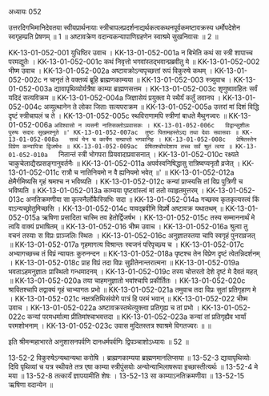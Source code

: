 अध्यायः 052
		
उत्तरदिगभिमानिदेवतया स्वीयप्रार्थनायाः स्त्रीचापलप्रदर्शनाद्यर्थकत्वकथनपूर्वकमष्टावक्रस्य धर्मोपदेशेन स्वगृहम्प्रति प्रेषणम् ॥ 1 ॥ अष्टावक्रेण वदान्यकन्यापाणिग्रहणेन स्वाश्रमे सुखनिवासः ॥ 2 ॥
	
KK-13-01-052-001	युधिष्ठिर उवाच ।
KK-13-01-052-001a	न बिभेति कथं सा स्त्री शापाच्च परमद्युतेः ।
KK-13-01-052-001c	कथं निवृत्तो भगवांस्तद्भवान्प्रब्रवीतु मे ॥
KK-13-01-052-002	भीष्म उवाच ।
KK-13-01-052-002a	अष्टावक्रोऽन्वपृच्छत्तां रूपं विकुरुषे कथम् ।
KK-13-01-052-002c	न चानृतं ते वक्तव्यं ब्रूहि ब्राह्मणकाम्यया ॥
KK-13-01-052-003	स्त्र्युवाच ।
KK-13-01-052-003a	द्यावापृथिव्योर्यत्रैषा काम्या ब्राह्मणसत्तम ।
KK-13-01-052-003c	शृणुष्वावहितः सर्वं यदिदं सत्यविक्रम ॥
KK-13-01-052-004a	जिज्ञासेयं प्रयुक्ता मे स्थैर्यं कर्तुं तवानघ ।
KK-13-01-052-004c	अव्युत्थानेन ते लोका जिताः सत्यपराक्रम ॥
KK-13-01-052-005a	उत्तरां मां दिशं विद्धि दृष्टं स्त्रीचापलं च ते ।
KK-13-01-052-005c	स्थविराणामपि स्त्रीणां बाधते मैथुनज्वरः ॥
KK-13-01-052-006a	`अविश्वासो न व्यसनी नातिसक्तोऽप्रवासकः ।
KK-13-01-052-006c	विद्वान्सुशीलः पुरुषः सदारः सुखमश्नुते ॥'
KK-13-01-052-007ac	तुष्टः पितामहस्तेऽद्य तथा देवाः सवासवाः ॥
KK-13-01-052-008a	सत्वं येन च कार्येण सम्प्राप्तो भगवानिह ।
KK-13-01-052-008c	प्रेषितस्तेन विप्रेण कन्यापित्रा द्विजर्षभः ॥
KK-13-01-052-009ac	प्रेषितश्चोपदेशाय तच्च सर्वं श्रुतं त्वया ॥
KK-13-01-052-010a	`नितान्तं स्त्री भोगपरा प्रियवादाप्रवासनात् ।
KK-13-01-052-010c	रक्ष्यते चाकुचेलाद्यैरप्रसङ्गानुवर्तनैः ॥
KK-13-01-052-011a	अपर्वस्वनिषिद्धासु रात्रिष्वप्यनृतौ व्रजेत् ।
KK-13-01-052-011c	रात्रौ च नातिनियमो न वै ह्यनियमो भवेत् ॥' ॥
KK-13-01-052-012a	क्षेमैर्गमिष्यसि गृहं श्रमश्च न भविष्यति ।
KK-13-01-052-012c	कन्यां प्राप्स्यसि तां विप्र पुत्रिणी च भविष्यति ॥
KK-13-01-052-013a	काम्यया पृष्टवांस्त्वं मां ततो व्याहृतमुत्तरम् ।
KK-13-01-052-013c	अनतिक्रमणीया सा कृत्स्नैर्लोकैस्त्रिभिः सदा ॥
KK-13-01-052-014a	गच्छस्व कृतकृत्यस्त्वं किं वाऽन्यच्छ्रोतुमिच्छसि ।
KK-13-01-052-014c	यावद्ब्रवीमि विप्रर्षे अष्टावक्र यथातथम् ॥
KK-13-01-052-015a	ऋषिणा प्रसादिता चास्मि तव हेतोर्द्विजर्षभ ।
KK-13-01-052-015c	तस्य सम्माननार्थं मे त्वयि वाक्यं प्रभाषितम् ॥
KK-13-01-052-016	भीष्म उवाच ।
KK-13-01-052-016a	श्रुत्वा तु वचनं तस्याः स विप्रः प्राञ्जलिः स्थितः ।
KK-13-01-052-016c	अनुज्ञातस्तया चापि स्वगृहं पुनराव्रजत् ॥
KK-13-01-052-017a	गृहमागत्य विश्रान्तः स्वजनं परिपृच्छ्य च ।
KK-13-01-052-017c	अभ्यागच्छच्च तं विप्रं न्यायतः कुरुनन्दन ॥
KK-13-01-052-018a	पृष्टश्च तेन विप्रेण दृष्टं त्वेतन्निदर्शनम् ।
KK-13-01-052-018c	प्राह विप्रं तदा विप्रः सुप्रीतेनान्तरात्मना ॥
KK-13-01-052-019a	भवताऽहमनुज्ञातः प्रास्थितो गन्धमादनम् ।
KK-13-01-052-019c	तस्य चोत्तरतो देशे दृष्टं मे दैवतं महत् ॥
KK-13-01-052-020a	तया चाहमनुज्ञातो भवांश्चापि प्रकीर्तितः ।
KK-13-01-052-020c	श्रावितश्चापि तद्वाक्यं गृहं चाभ्यागतः प्रभो ॥
KK-13-01-052-021a	तमुवाच तदा विप्रः सुतां प्रतिगृहाण मे ।
KK-13-01-052-021c	नक्षत्रतिथिसंयोगे पात्रं हि परमं भवान् ॥
KK-13-01-052-022	भीष्म उवाच ।
KK-13-01-052-022a	अष्टावक्रस्तथेत्युक्त्वा प्रतिगृह्य च तां प्रभो ।
KK-13-01-052-022c	कन्यां परमधर्मात्मा प्रीतिमांश्चाभवत्तदा ॥
KK-13-01-052-023a	कन्यां तां प्रतिगृह्यैव भार्यां परमशोभनाम् ।
KK-13-01-052-023c	उवास मुदितस्तत्र श्वाश्रमे विगतज्वरः ॥ ॥

इति श्रीमन्महाभारते अनुशासनपर्वणि दानधर्मपर्वणिः द्विपञ्चाशोऽध्यायः ॥ 52 ॥

13-52-2 विकुरुषेऽन्यथान्यथा करोषि । ब्राह्मणकाम्यया ब्राह्मणमानलिप्सया ॥ 13-52-3 द्यावापृथिव्योः दिवि पृथिव्यां च यत्र स्थीयते तत्र एषा काम्या स्त्रीपुंसयोः अन्योन्याभिलाषरूपा इच्छास्तीत्यर्थः ॥ 13-52-4 मे मया ॥ 13-52-8 तत्कार्यं ज्ञापयामीति शेषः । 13-52-13 सा काम्याऽनतिक्रमणीया ॥ 13-52-15 ऋषिणा वदान्येन ॥	
